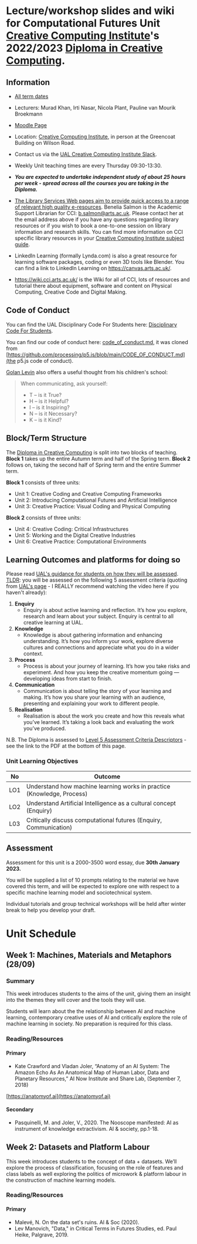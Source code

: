 # Lecture/workshop slides and wiki for Computational Futures Unit [Creative Computing Institute](https://www.arts.ac.uk/creative-computing-institute)'s 2022/2023 [Diploma in Creative Computing](https://www.arts.ac.uk/subjects/creative-computing/undergraduate/ual-creative-computing-institute-diploma).

## Information

- [All term dates](https://www.arts.ac.uk/students/term-dates) 
- Lecturers: Murad Khan, Irti Nasar, Nicola Plant, Pauline van Mourik Broekmann
- [Moodle Page](https://moodle.arts.ac.uk/course/view.php?id=71218)
- Location: [Creative Computing Institute](https://www.arts.ac.uk/creative-computing-institute), in person at the Greencoat Building on Wilson Road. 
- Contact us via the [UAL Creative Computing Institute Slack](https://ual-cci.slack.com).
- Weekly Unit teaching times are every Thursday 09:30-13:30.
- _**You are expected to undertake independent study of about 25 hours per week - spread across all the courses you are taking in the Diploma.**_

- [The Library Services Web pages aim to provide quick access to a range of relevant high quality e-resources](https://www.arts.ac.uk/students/library-services). Benelia Salmon is the Academic Support Librarian for CCI: [b.salmon@arts.ac.uk](mailto:b.salmon@arts.ac.uk). Please contact her at the email address above if you have any questions regarding library resources or if you wish to book a one-to-one session on library information and research skills. You can find more information on CCI specific library resources in your [Creative Computing Institute subject guide](https://arts.ac.libguides.com/CCI).
- LinkedIn Learning (formally Lynda.com) is also a great resource for learning software packages, coding or even 3D tools like Blender. You can find a link to LinkedIn Learning on <https://canvas.arts.ac.uk/>.
- <https://wiki.cci.arts.ac.uk/> is the Wiki for all of CCI, lots of resources and tutorial there about equipment, software and content on Physical Computing, Creative Code and Digital Making.

## Code of Conduct

You can find the UAL Disciplinary Code For Students here: [Disciplinary Code For Students](https://www.arts.ac.uk/study-at-ual/academic-regulations/student-regulations/disciplinary-code-for-students).

You can find our code of conduct here: [code_of_conduct.md](CODE_OF_CONDUCT.md), it was cloned from [https://github.com/processing/p5.js/blob/main/CODE_OF_CONDUCT.md](the p5.js code of conduct).

[Golan Levin](https://www.flong.com/) also offers a useful thought from his children's school:

> When communicating, ask yourself:
>
> - T – is it True?
> - H – is it Helpful?
> - I – is it Inspiring?
> - N – is it Necessary?
> - K – is it Kind?

## Block/Term Structure

The [Diploma in Creative Computing](https://www.arts.ac.uk/subjects/creative-computing/undergraduate/ual-creative-computing-institute-diploma) is split into two blocks of teaching. **Block 1** takes up the entire Autumn term and half of the Spring term. **Block 2** follows on, taking the second half of Spring term and the entire Summer term.

**Block 1** consists of three units:

- Unit 1: Creative Coding and Creative Computing Frameworks 
- Unit 2: Introducing Computational Futures and Artificial Intelligence 
- Unit 3: Creative Practice: Visual Coding and Physical Computing 

**Block 2** consists of three units:

- Unit 4: Creative Coding: Critical Infrastructures 
- Unit 5: Working and the Digital Creative Industries 
- Unit 6: Creative Practice: Computational Environments 

## Learning Outcomes and platforms for doing so

Please read [UAL's guidance for students on how they will be assessed](https://www.arts.ac.uk/study-at-ual/academic-regulations/course-regulations/assessment). [TLDR](https://www.urbandictionary.com/define.php?term=TLDR): you will be assessed on the following 5 assessment criteria (quoting from [UAL's page](https://www.arts.ac.uk/study-at-ual/academic-regulations/course-regulations/assessment) - I REALLY recommend watching the video here if you haven't already):

1. **Enquiry**
   - Enquiry is about active learning and reflection. It’s how you explore, research and learn about your subject. Enquiry is central to all creative learning at UAL.
2. **Knowledge**
   - Knowledge is about gathering information and enhancing understanding. It’s how you inform your work, explore diverse cultures and connections and appreciate what you do in a wider context.
3. **Process**
   - Process is about your journey of learning. It’s how you take risks and experiment. And how you keep the creative momentum going — developing ideas from start to finish.
4. **Communication**
   - Communication is about telling the story of your learning and making. It’s how you share your learning with an audience, presenting and explaining your work to different people.
5. **Realisation**
   - Realisation is about the work you create and how this reveals what you’ve learned. It’s taking a look back and evaluating the work you’ve produced.

N.B. The Diploma is assessed to [Level 5 Assessment Criteria Descriptors](https://www.arts.ac.uk/study-at-ual/academic-regulations/course-regulations/assessment) - see the link to the PDF at the bottom of this page.

### Unit Learning Objectives

| No  | Outcome                                                               |
| --- | --------------------------------------------------------------------- | 
| LO1 | Understand how machine learning works in practice (Knowledge, Process)| 
| LO2 | Understand Artificial Intelligence as a cultural concept (Enquiry)    |
| L03 | Critically discuss computational futures (Enquiry, Communication)     |


## Assessment

Assessment for this unit is a 2000-3500 word essay, due **30th January 2023.**

You will be supplied a list of 10 prompts relating to the material we have covered this term, and will be expected to explore one with respect to a specific machine learning model and sociotechnical system. 

Individual tutorials and group technical workshops will be held after winter break to help you develop your draft. 


# Unit Schedule

## Week 1: Machines, Materials and Metaphors (28/09)

### Summary 

This week introduces students to the aims of the unit, giving them an insight into the themes they will cover and the tools they will use. 

Students will learn about the the relationship between AI and machine learning, contemporary creative uses of AI and critically explore the role of machine learning in society. No preparation is required for this class. 

### Reading/Resources


#### Primary

- Kate Crawford and Vladan Joler, “Anatomy of an AI System: The Amazon Echo As An Anatomical Map of Human Labor, Data and Planetary Resources,” AI Now Institute and Share Lab, (September 7, 2018)  

[https://anatomyof.ai](https://anatomyof.ai) 

#### Secondary

- Pasquinelli, M. and Joler, V., 2020. The Nooscope manifested: AI as instrument of knowledge extractivism. AI & society, pp.1-18.


## Week 2: Datasets and Platform Labour

This week introduces students to the concept of data + datasets. We’ll explore the process of classification, focusing on the role of features and class labels as well exploring the politics of microwork & platform labour in the construction of machine learning models.  


### Reading/Resources


#### Primary

- Malevé, N. On the data set's ruins. Al & Soc (2020).
- Lev Manovich, "Data," in Critical Terms in Futures Studies, ed. Paul Heike, Palgrave, 2019.


